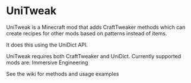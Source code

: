 # UniTweak
UniTweak is a Minecraft mod that adds CraftTweaker methods which can create recipes for other mods based on patterns instead of items.

It does this using the UniDict API.

UniTweak requires both CraftTweaker and UniDict. Currently supported mods are: Immersive Engineering

See the wiki for methods and usage examples
